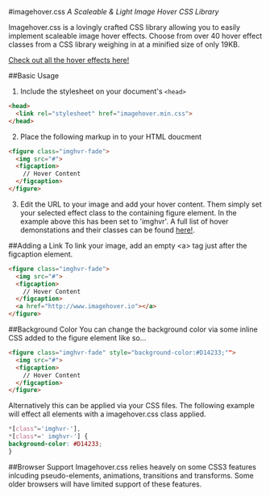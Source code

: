 #imagehover.css
*A Scaleable & Light Image Hover CSS Library*

Imagehover.css is a lovingly crafted CSS library allowing you to easily implement scaleable image hover effects. Choose from over 40 hover effect classes from a CSS library weighing in at a minified size of only 19KB. 

[Check out all the hover effects here!](http://www.imagehover.io/)

##Basic Usage
1. Include the stylesheet on your document's `<head>`

  ```html
  <head>
    <link rel="stylesheet" href="imagehover.min.css">
  </head>
  ```
2. Place the following markup in to your HTML doucment

  ```html
  <figure class="imghvr-fade">
    <img src="#">
    <figcaption>
      // Hover Content
    </figcaption>
  </figure>
  ```

3. Edit the URL to your image and add your hover content. Them simply set your selected effect class to the containing figure element. In the example above this has been set to 'imghvr'. A full list of hover demonstations and their classes can be found [here!](http://www.imagehover.io/).

##Adding a Link
To link your image, add an empty &lt;a&gt; tag just after the figcaption element.

  ```html
  <figure class="imghvr-fade">
    <img src="#">
    <figcaption>
      // Hover Content
    </figcaption>
    <a href="http://www.imagehover.io"></a>
  </figure>
  ```

##Background Color
You can change the background color via some inline CSS added to the figure element like so...

  ```html
  <figure class="imghvr-fade" style="background-color:#D14233;"">
    <img src="#">
    <figcaption>
      // Hover Content
    </figcaption>
  </figure>
  ```

Alternatively this can be applied via your CSS files. The following example will effect all elements with a imagehover.css class applied.

  ```css
*[class^='imghvr-'],
*[class*=' imghvr-'] {
  background-color: #D14233;
}
  ```
  
##Browser Support
Imagehover.css relies heavely on some CSS3 features inlcuding pseudo-elements, animations, transitions and transforms. Some older browsers will have limited support of these features. 


